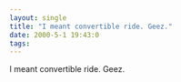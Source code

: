 ```yaml
---
layout: single
title: "I meant convertible ride. Geez."
date: 2000-5-1 19:43:0
tags: 
---
```


I meant convertible ride. Geez.

